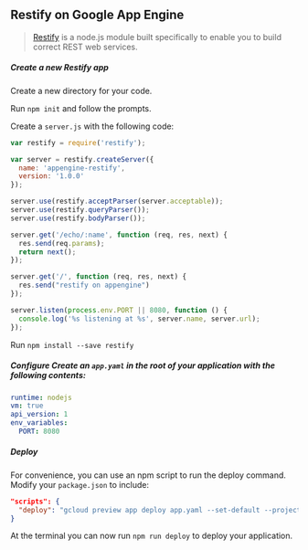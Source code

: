 ## Restify on Google App Engine

> [Restify](http://mcavage.me/node-restify/) is a node.js module built specifically to enable you to build correct REST web services.

##### Create a new  Restify app

Create a new directory for your code.

Run `npm init` and follow the prompts.

Create a `server.js` with the following code:

```js
var restify = require('restify');

var server = restify.createServer({
  name: 'appengine-restify',
  version: '1.0.0'
});

server.use(restify.acceptParser(server.acceptable));
server.use(restify.queryParser());
server.use(restify.bodyParser());

server.get('/echo/:name', function (req, res, next) {
  res.send(req.params);
  return next();
});

server.get('/', function (req, res, next) {
  res.send("restify on appengine")
});

server.listen(process.env.PORT || 8080, function () {
  console.log('%s listening at %s', server.name, server.url);
});
```

Run `npm install --save restify`

##### Configure Create an `app.yaml` in the root of your application with the following contents:

```yaml
runtime: nodejs
vm: true
api_version: 1
env_variables:
  PORT: 8080
```

##### Deploy

For convenience, you can use an npm script to run the deploy command. Modify your `package.json` to include:

```json
"scripts": {
  "deploy": "gcloud preview app deploy app.yaml --set-default --project [project id]"
}
```

At the terminal you can now run `npm run deploy` to deploy your application.